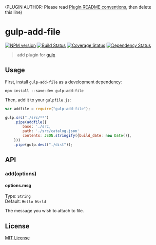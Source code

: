 (PLUGIN AUTHOR: Please read [Plugin README conventions](https://github.com/wearefractal/gulp/wiki/Plugin-README-Conventions), then delete this line)

# gulp-add-file
[![NPM version][npm-image]][npm-url] [![Build Status][travis-image]][travis-url]  [![Coverage Status][coveralls-image]][coveralls-url] [![Dependency Status][depstat-image]][depstat-url]

> add plugin for [gulp](https://github.com/wearefractal/gulp)

## Usage

First, install `gulp-add-file` as a development dependency:

```shell
npm install --save-dev gulp-add-file
```

Then, add it to your `gulpfile.js`:

```javascript
var addfile = require("gulp-add-file");

gulp.src("./src/**")
	.pipe(addfile({
        base: './src,
        path: './src/catalog.json'
        contents: JSON.stringify({build_date: new Date()},
    }))
	.pipe(gulp.dest("./dist"));
```

## API

### add(options)

#### options.msg
Type: `String`  
Default: `Hello World`

The message you wish to attach to file.


## License

[MIT License](http://en.wikipedia.org/wiki/MIT_License)

[npm-url]: https://npmjs.org/package/gulp-add-file
[npm-image]: https://badge.fury.io/js/gulp-add-file.png

[travis-url]: http://travis-ci.org/chrisdanford/gulp-add-file
[travis-image]: https://secure.travis-ci.org/chrisdanford/gulp-add-file.png?branch=master

[coveralls-url]: https://coveralls.io/r/chrisdanford/gulp-add-file
[coveralls-image]: https://coveralls.io/repos/chrisdanford/gulp-add-file/badge.png

[depstat-url]: https://david-dm.org/chrisdanford/gulp-add-file
[depstat-image]: https://david-dm.org/chrisdanford/gulp-add-file.png
